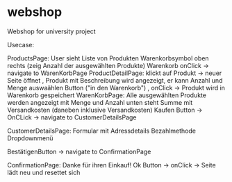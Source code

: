 # webshop
Webshop for university project


Usecase:

ProductsPage:
User sieht Liste von Produkten
Warenkorbsymbol oben rechts (zeig Anzahl der ausgewählten Produkte)
Warenkorb onClick -> navigate to WarenKorbPage
ProductDetailPage:
klickt auf Produkt -> neuer Seite öffnet , Produkt mit Beschreibung wird angezeigt, er kann Anzahl und Menge auswaählen
Button ("in den Warenkorb") , onClick -> Produkt wird in Warenkorb gespeichert
WarenKorbPage:
Alle ausgewählten Produkte werden angezeigt mit Menge und Anzahl
unten steht Summe mit Versandkosten (daneben inklusive Versandkosten)
Kaufen Button -> OnCLick -> navigate to CustomerDetailsPage

CustomerDetailsPage:
Formular mit Adressdetails 
Bezahlmethode Dropdownmenü

BestätigenButton
-> navigate to ConfirmationPage

ConfirmationPage:
Danke für ihren Einkauf!
Ok Button -> onClick -> Seite lädt neu und resettet sich 

